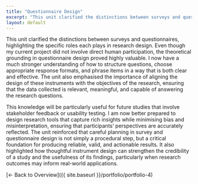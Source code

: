 ```yaml
---
title: "Questionnaire Design"
excerpt: "This unit clarified the distinctions between surveys and questionnaires, highlighting their roles in data collection and..."
layout: default
---
```


This unit clarified the distinctions between surveys and questionnaires, highlighting the specific roles each plays in research design. Even though my current project did not involve direct human participation, the theoretical grounding in questionnaire design proved highly valuable. I now have a much stronger understanding of how to structure questions, choose appropriate response formats, and phrase items in a way that is both clear and effective. The unit also emphasised the importance of aligning the design of these instruments with the objectives of the research, ensuring that the data collected is relevant, meaningful, and capable of answering the research questions.

This knowledge will be particularly useful for future studies that involve stakeholder feedback or usability testing. I am now better prepared to design research tools that capture rich insights while minimising bias and misinterpretation, ensuring that participants’ perspectives are accurately reflected. The unit reinforced that careful planning in survey and questionnaire design is not simply a procedural step, but a critical foundation for producing reliable, valid, and actionable results. It also highlighted how thoughtful instrument design can strengthen the credibility of a study and the usefulness of its findings, particularly when research outcomes may inform real-world applications.

[← Back to Overview]({{ site.baseurl }}/portfolio/portfolio-4)

